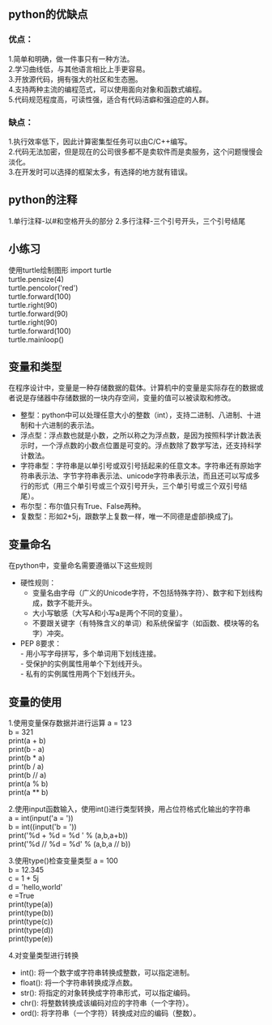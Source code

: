 ## python的优缺点
### 优点：
  1.简单和明确，做一件事只有一种方法。  
  2.学习曲线低，与其他语言相比上手更容易。  
  3.开放源代码，拥有强大的社区和生态圈。  
  4.支持两种主流的编程范式，可以使用面向对象和函数式编程。  
  5.代码规范程度高，可读性强，适合有代码洁癖和强迫症的人群。  
  
### 缺点：
  1.执行效率低下，因此计算密集型任务可以由C/C++编写。  
  2.代码无法加密，但是现在的公司很多都不是卖软件而是卖服务，这个问题慢慢会淡化。  
  3.在开发时可以选择的框架太多，有选择的地方就有错误。  
 
## python的注释
  1.单行注释-以#和空格开头的部分
  2.多行注释-三个引号开头，三个引号结尾
  
## 小练习
使用turtle绘制图形
  import turtle    
  turtle.pensize(4)  
  turtle.pencolor('red')     
  turtle.forward(100)    
  turtle.right(90)     
  turtle.forward(90)   
  turtle.right(90)     
  turtle.forward(100)    
  turtle.mainloop()   
  
## 变量和类型
  在程序设计中，变量是一种存储数据的载体。计算机中的变量是实际存在的数据或者说是存储器中存储数据的一块内存空间，变量的值可以被读取和修改。    
  - 整型：python中可以处理任意大小的整数（int），支持二进制、八进制、十进制和十六进制的表示法。    
  - 浮点型：浮点数也就是小数，之所以称之为浮点数，是因为按照科学计数法表示时，一个浮点数的小数点位置是可变的。浮点数除了数学写法，还支持科学计数法。
  - 字符串型：字符串是以单引号或双引号括起来的任意文本。字符串还有原始字符串表示法、字节字符串表示法、unicode字符串表示法，而且还可以写成多行的形式（用三个单引号或三个双引号开头，三个单引号或三个双引号结尾）。  
  - 布尔型：布尔值只有True、False两种。
  - 复数型：形如2+5j，跟数学上复数一样，唯一不同德是虚部i换成了j。

## 变量命名
  在python中，变量命名需要遵循以下这些规则
  - 硬性规则：  
    - 变量名由字母（广义的Unicode字符，不包括特殊字符）、数字和下划线构成，数字不能开头。
    - 大小写敏感（大写A和小写a是两个不同的变量）。
    - 不要跟关键字（有特殊含义的单词）和系统保留字（如函数、模块等的名字）冲突。
   - PEP 8要求：   
    - 用小写字母拼写，多个单词用下划线连接。  
    - 受保护的实例属性用单个下划线开头。  
    - 私有的实例属性用两个下划线开头。  
    
## 变量的使用
  1.使用变量保存数据并进行运算
  a = 123  
  b = 321  
  print(a + b)  
  print(b - a)  
  print(b * a)  
  print(b / a)  
  print(b // a)  
  print(a % b)  
  print(a ** b)  

  2.使用input函数输入，使用int()进行类型转换，用占位符格式化输出的字符串   
  a = int(input('a = '))   
  b = int((input('b = '))   
  print('%d + %d = %d ' % (a,b,a+b))   
  print('%d // %d = %d' % (a,b,a // b))  
  
  3.使用type()检查变量类型
  a = 100  
  b = 12.345  
  c = 1 + 5j  
  d = 'hello,world'    
  e =True  
  print(type(a))     
  print(type(b))  
  print(type(c))  
  print(type(d))  
  print(type(e))  
 
  4.对变量类型进行转换   
  - int(): 将一个数字或字符串转换成整数，可以指定进制。
  - float(): 将一个字符串转换成浮点数。
  - str(): 将指定的对象转换成字符串形式，可以指定编码。
  - chr(): 将整数转换成该编码对应的字符串（一个字符）。
  - ord(): 将字符串（一个字符）转换成对应的编码（整数）。
